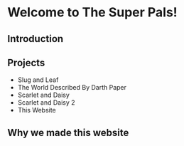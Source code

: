 # Welcome to The Super Pals!
## Introduction
## Projects
- Slug and Leaf
- The World Described By Darth Paper
- Scarlet and Daisy
- Scarlet and Daisy 2
- This Website
## Why we made this website

